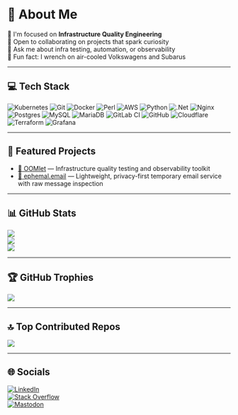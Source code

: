 # 💫 About Me

🔭 I'm focused on **Infrastructure Quality Engineering**  
🤝 Open to collaborating on projects that spark curiosity  
💬 Ask me about infra testing, automation, or observability  
🚗 Fun fact: I wrench on air-cooled Volkswagens and Subarus

---

## 💻 Tech Stack

![Kubernetes](https://img.shields.io/badge/kubernetes-%23326ce5.svg?style=for-the-badge&logo=kubernetes&logoColor=white)
![Git](https://img.shields.io/badge/git-%23F05033.svg?style=for-the-badge&logo=git&logoColor=white)
![Docker](https://img.shields.io/badge/docker-%230db7ed.svg?style=for-the-badge&logo=docker&logoColor=white)
![Perl](https://img.shields.io/badge/perl-%2339457E.svg?style=for-the-badge&logo=perl&logoColor=white)
![AWS](https://img.shields.io/badge/AWS-%23FF9900.svg?style=for-the-badge&logo=amazon-aws&logoColor=white)
![Python](https://img.shields.io/badge/python-3670A0?style=for-the-badge&logo=python&logoColor=ffdd54)
![.Net](https://img.shields.io/badge/.NET-5C2D91?style=for-the-badge&logo=.net&logoColor=white)
![Nginx](https://img.shields.io/badge/nginx-%23009639.svg?style=for-the-badge&logo=nginx&logoColor=white)
![Postgres](https://img.shields.io/badge/postgres-%23316192.svg?style=for-the-badge&logo=postgresql&logoColor=white)
![MySQL](https://img.shields.io/badge/mysql-4479A1.svg?style=for-the-badge&logo=mysql&logoColor=white)
![MariaDB](https://img.shields.io/badge/MariaDB-003545?style=for-the-badge&logo=mariadb&logoColor=white)
![GitLab CI](https://img.shields.io/badge/gitlab%20CI-%23181717.svg?style=for-the-badge&logo=gitlab&logoColor=white)
![GitHub](https://img.shields.io/badge/github-%23121011.svg?style=for-the-badge&logo=github&logoColor=white)
![Cloudflare](https://img.shields.io/badge/Cloudflare-F38020?style=for-the-badge&logo=Cloudflare&logoColor=white)
![Terraform](https://img.shields.io/badge/terraform-%235835CC.svg?style=for-the-badge&logo=terraform&logoColor=white)
![Grafana](https://img.shields.io/badge/grafana-%23F46800.svg?style=for-the-badge&logo=grafana&logoColor=white)

---

## 🚀 Featured Projects

- [🥚 OOMlet](https://github.com/trcjr/oomlet) — Infrastructure quality testing and observability toolkit
- [📮 ephemal.email](https://ephemal.email) — Lightweight, privacy-first temporary email service with raw message inspection

---

## 📊 GitHub Stats

![](https://github-readme-stats.vercel.app/api?username=trcjr&theme=dark&hide_border=false&include_all_commits=true&count_private=false)  
![](https://github-readme-streak-stats.herokuapp.com/?user=trcjr&theme=dark&hide_border=false)  
![](https://github-readme-stats.vercel.app/api/top-langs/?username=trcjr&theme=dark&hide_border=false&include_all_commits=true&count_private=false&layout=compact)

---

## 🏆 GitHub Trophies

![](https://github-profile-trophy.vercel.app/?username=trcjr&theme=radical&no-frame=false&no-bg=true&margin-w=4)

---

## 🔝 Top Contributed Repos

![](https://github-contributor-stats.vercel.app/api?username=trcjr&limit=5&theme=dark&combine_all_yearly_contributions=true)

---

## 🌐 Socials

[![LinkedIn](https://img.shields.io/badge/LinkedIn-%230077B5.svg?logo=linkedin&logoColor=white)](https://linkedin.com/in/trcjr)  
[![Stack Overflow](https://img.shields.io/badge/-StackOverflow-FE7A16?logo=stack-overflow&logoColor=white)](https://stackoverflow.com/users/489205)  
[![Mastodon](https://img.shields.io/badge/Mastodon-6364FF?logo=mastodon&logoColor=white)](https://mastodon.sdf.org/@trcjr)

<!-- Proudly created with GPRM ( https://gprm.itsvg.in ) -->
